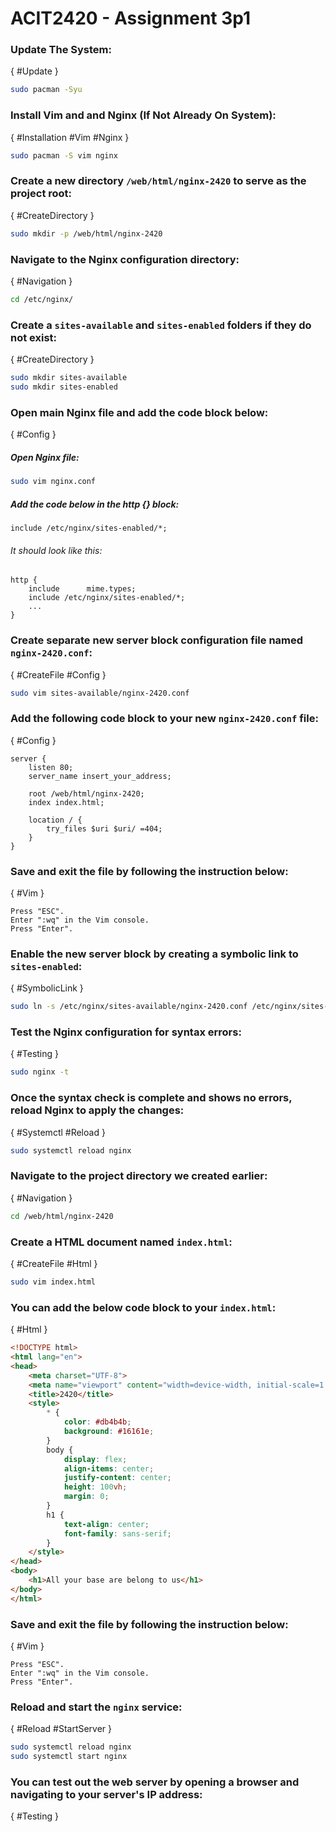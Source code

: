# ACIT2420 - Assignment 3p1

### Update The System:
{ #Update }
```bash
sudo pacman -Syu
```

### Install Vim and and Nginx (If Not Already On System):
{ #Installation #Vim #Nginx }
```bash
sudo pacman -S vim nginx
```

### Create a new directory `/web/html/nginx-2420` to serve as the project root:
{ #CreateDirectory }
```bash
sudo mkdir -p /web/html/nginx-2420
```

### Navigate to the Nginx configuration directory:
{ #Navigation }
```bash
cd /etc/nginx/
```

### Create a `sites-available` and `sites-enabled` folders if they do not exist:
{ #CreateDirectory }
```bash
sudo mkdir sites-available
sudo mkdir sites-enabled
```

### Open main Nginx file and add the code block below:
{ #Config }
##### Open Nginx file:
```bash
sudo vim nginx.conf
```
##### Add the code below in the http {} block:
```
include /etc/nginx/sites-enabled/*;
```
###### It should look like this:
```
http {
	include      mime.types;
	include /etc/nginx/sites-enabled/*;
	...
}
```

### Create separate new server block configuration file named `nginx-2420.conf`:
{ #CreateFile #Config }
```bash
sudo vim sites-available/nginx-2420.conf
```

### Add the following code block to your new `nginx-2420.conf` file:
{ #Config }
```
server {
    listen 80;
    server_name insert_your_address;

    root /web/html/nginx-2420;
    index index.html;

    location / {
        try_files $uri $uri/ =404;
    }
}
```

### Save and exit the file by following the instruction below:
{ #Vim }
```
Press "ESC".
Enter ":wq" in the Vim console.
Press "Enter".
```

### Enable the new server block by creating a symbolic link to `sites-enabled`:
{ #SymbolicLink }
```bash
sudo ln -s /etc/nginx/sites-available/nginx-2420.conf /etc/nginx/sites-enabled/
```

### Test the Nginx configuration for syntax errors:
{ #Testing }
```bash
sudo nginx -t
```

### Once the syntax check is complete and shows no errors, reload Nginx to apply the changes:
{ #Systemctl #Reload }
```bash
sudo systemctl reload nginx
```

### Navigate to the project directory we created earlier:
{ #Navigation }
```bash
cd /web/html/nginx-2420
```

### Create a HTML document named `index.html`:
{ #CreateFile #Html }
```bash
sudo vim index.html
```

### You can add the below code block to your `index.html`:
{ #Html }
```html
<!DOCTYPE html>
<html lang="en">
<head>
    <meta charset="UTF-8">
    <meta name="viewport" content="width=device-width, initial-scale=1.0">
    <title>2420</title>
    <style>
        * {
            color: #db4b4b;
            background: #16161e;
        }
        body {
            display: flex;
            align-items: center;
            justify-content: center;
            height: 100vh;
            margin: 0;
        }
        h1 {
            text-align: center;
            font-family: sans-serif;
        }
    </style>
</head>
<body>
    <h1>All your base are belong to us</h1>
</body>
</html>
```

### Save and exit the file by following the instruction below:
{ #Vim }
```
Press "ESC".
Enter ":wq" in the Vim console.
Press "Enter".
```

### Reload and start the `nginx` service:
{ #Reload #StartServer }
```bash
sudo systemctl reload nginx
sudo systemctl start nginx
```

### You can test out the web server by opening a browser and navigating to your server's IP address:
{ #Testing }



























